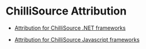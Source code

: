 # ChilliSource Attribution #

* [Attribution for ChilliSource .NET frameworks](attribution-dotnet.md)

* [Attribution for ChilliSource Javascript frameworks](attribution-js.md)
